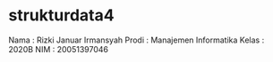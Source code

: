 # strukturdata4
Nama  : Rizki Januar Irmansyah Prodi : Manajemen Informatika Kelas : 2020B NIM   : 20051397046
